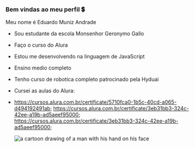 ### Bem vindas ao meu perfil 💲

Meu nome é Eduardo Muniz Andrade

- Sou estudante da escola Monsenhor Geronymo Gallo
- Faço o curso do Alura
- Estou me desenvolvendo na linguagem de JavaScript
- Ensino medio completo
- Tenho curso de robotica completo patrocinado pela Hyduai
- Cursei as aulas do Alura:
- https://cursos.alura.com.br/certificate/5710fca0-1b5c-40cd-a065-d494192491ab; https://cursos.alura.com.br/certificate/3eb31bb3-324c-42ee-a19b-ad5aeef95000; https://cursos.alura.com.br/certificate/3eb31bb3-324c-42ee-a19b-ad5aeef95000; 

  <img src="https://media1.tenor.com/m/ow1nQHh6XboAAAAC/luffy-gear-5.gif" alt="a cartoon drawing of a man with his hand on his face"/>
